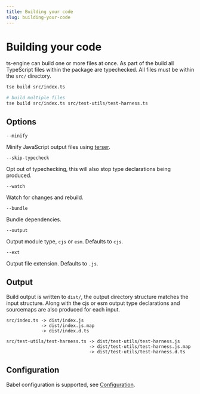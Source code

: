 ```yaml
---
title: Building your code
slug: building-your-code
---
```


# Building your code

ts-engine can build one or more files at once. As part of the build all TypeScript files within the package are typechecked. All files must be within the `src/` directory.

```sh
tse build src/index.ts

# build multiple files
tse build src/index.ts src/test-utils/test-harness.ts
```

## Options

`--minify`

Minify JavaScript output files using [terser](https://github.com/terser/terser).

`--skip-typecheck`

Opt out of typechecking, this will also stop type declarations being produced.

`--watch`

Watch for changes and rebuild.

`--bundle`

Bundle dependencies.

`--output`

Output module type, `cjs` or `esm`. Defaults to `cjs`.

`--ext`

Output file extension. Defaults to `.js`.

## Output

Build output is written to `dist/`, the output directory structure matches the input structure. Along with the cjs or esm output type declarations and sourcemaps are also produced for each input.

```
src/index.ts -> dist/index.js
             -> dist/index.js.map
             -> dist/index.d.ts

src/test-utils/test-harness.ts -> dist/test-utils/test-harness.js
                               -> dist/test-utils/test-harness.js.map
                               -> dist/test-utils/test-harness.d.ts
```

## Configuration

Babel configuration is supported, see [Configuration](/docs/configuration).
